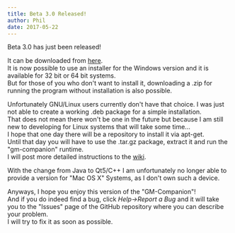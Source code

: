 ```yaml
---
title: Beta 3.0 Released!
author: Phil
date: 2017-05-22
---
```


Beta 3.0 has just been released!

It can be downloaded from [here](https://github.com/PhilInTheGaps/GM-Companion/releases/tag/0.3.0.0).  
It is now possible to use an installer for the Windows version and it is available for 32 bit or 64 bit systems.  
But for those of you who don't want to install it, downloading a .zip for running the program without installation is also possible.

Unfortunately GNU/Linux users currently don't have that choice. I was just not able to create a working .deb package for a simple installation.  
That does not mean there won't be one in the future but because I am still new to developing for Linux systems that will take some time...  
I hope that one day there will be a repository to install it via apt-get.  
Until that day you will have to use the .tar.gz package, extract it and run the "gm-companion" runtime.  
I will post more detailed instructions to the [wiki](https://github.com/PhilInTheGaps/GM-Companion/wiki/Installation).

With the change from Java to Qt5/C++ I am unfortunately no longer able to provide a version for "Mac OS X" Systems, as I don't own such a device.

Anyways, I hope you enjoy this version of the "GM-Companion"!  
And if you do indeed find a bug, click _Help->Report a Bug_ and it will take you to the "Issues" page of the GitHub repository where you can describe your problem.  
I will try to fix it as soon as possible.
